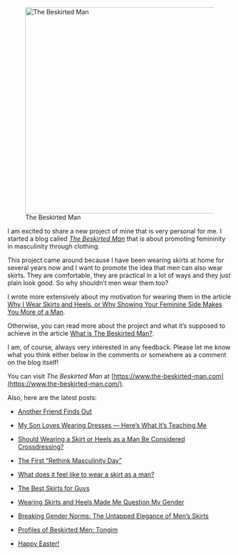 <figure><img loading="lazy" decoding="async" src="avatar.jpg" alt="The Beskirted Man" style="width:462px;height:462px"><figcaption>The Beskirted Man</figcaption></figure>

I am excited to share a new project of mine that is very personal for me. I started a blog called *[The Beskirted Man](https://www.the-beskirted-man.com/)* that is about promoting femininity in masculinity through clothing.

This project came around because I have been wearing skirts at home for several years now and I want to promote the idea that men can also wear skirts. They are comfortable, they are practical in a lot of ways and they just plain look good. So why shouldn’t men wear them too?

I wrote more extensively about my motivation for wearing them in the article [Why I Wear Skirts and Heels, or Why Showing Your Feminine Side Makes You More of a Man](https://www.the-beskirted-man.com/skirts-and-dresses/why-i-wear-skirts-and-heels-or-why-showing-your-feminine-side-makes-you-more-of-a-man/).

Otherwise, you can read more about the project and what it’s supposed to achieve in the article [What is The Beskirted Man?](https://www.the-beskirted-man.com/general/what-is-the-beskirted-man/).

I am, of course, always very interested in any feedback. Please let me know what you think either below in the comments or somewhere as a comment on the blog itself!

You can visit *The Beskirted Man* at [https://www.the-beskirted-man.com](https://www.the-beskirted-man.com/).

Also, here are the latest posts:

-   [Another Friend Finds Out](https://www.the-beskirted-man.com/personal-experiences/another-friend-finds-out/)
    
-   [My Son Loves Wearing Dresses — Here’s What It’s Teaching Me](https://www.the-beskirted-man.com/in-the-media/my-son-loves-wearing-dresses-heres-what-its-teaching-me/)
    
-   [Should Wearing a Skirt or Heels as a Man Be Considered Crossdressing?](https://www.the-beskirted-man.com/gender/should-wearing-a-skirt-or-heels-as-a-man-be-considered-crossdressing/)
    
-   [The First “Rethink Masculinity Day”](https://www.the-beskirted-man.com/in-the-media/the-first-rethink-masculinity-day/)
    
-   [What does it feel like to wear a skirt as a man?](https://www.the-beskirted-man.com/skirts-and-dresses/what-does-it-feel-like-to-wear-a-skirt-as-a-man/)
    
-   [The Best Skirts for Guys](https://www.the-beskirted-man.com/in-the-media/the-best-skirts-for-guys/)
    
-   [Wearing Skirts and Heels Made Me Question My Gender](https://www.the-beskirted-man.com/gender/wearing-skirts-and-heels-made-me-question-my-gender/)
    
-   [Breaking Gender Norms: The Untapped Elegance of Men’s Skirts](https://www.the-beskirted-man.com/in-the-media/breaking-gender-norms-the-untapped-elegance-of-mens-skirts/)
    
-   [Profiles of Beskirted Men: Tongim](https://www.the-beskirted-man.com/profiles-of-beskirted-men/tongim/)
    
-   [Happy Easter!](https://www.the-beskirted-man.com/general/happy-easter-2025/)
